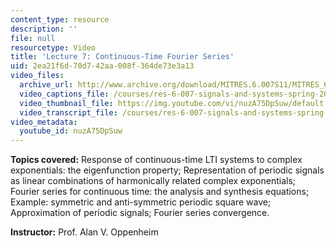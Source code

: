 ```yaml
---
content_type: resource
description: ''
file: null
resourcetype: Video
title: 'Lecture 7: Continuous-Time Fourier Series'
uid: 2ea21f6d-70d7-42aa-008f-364de73e3a13
video_files:
  archive_url: http://www.archive.org/download/MITRES.6.007S11/MITRES_6-007S11lec07_300k.mp4
  video_captions_file: /courses/res-6-007-signals-and-systems-spring-2011/74790f9510ba579aa10aa17db10926c4_nuzA75DpSuw.vtt
  video_thumbnail_file: https://img.youtube.com/vi/nuzA75DpSuw/default.jpg
  video_transcript_file: /courses/res-6-007-signals-and-systems-spring-2011/f0ef405432c984538e8c59c2a5a81278_nuzA75DpSuw.pdf
video_metadata:
  youtube_id: nuzA75DpSuw
---
```


**Topics covered:** Response of continuous-time LTI systems to complex exponentials: the eigenfunction property; Representation of periodic signals as linear combinations of harmonically related complex exponentials; Fourier series for continuous time: the analysis and synthesis equations; Example: symmetric and anti-symmetric periodic square wave; Approximation of periodic signals; Fourier series convergence.

**Instructor:** Prof. Alan V. Oppenheim